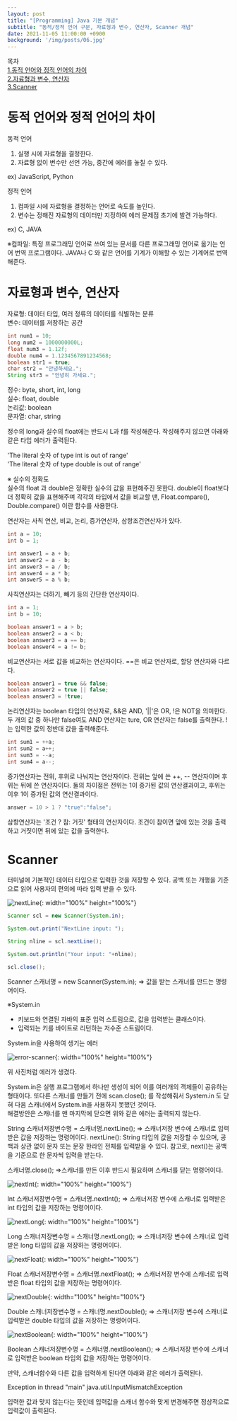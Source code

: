 ```yaml
---
layout: post
title: "[Programming] Java 기본 개념"
subtitle: "동적/정적 언어 구분, 자료형과 변수, 연산자, Scanner 개념"
date: 2021-11-05 11:00:00 +0900
background: '/img/posts/06.jpg'
---
```


목차  
[1.동적 언어와 정적 언어의 차이](동적-언어와-정적-언어의-차이)  
[2.자료형과 변수, 연산자](#자료형과-변수,-연산자)  
[3.Scanner](#Scanner)  

# 동적 언어와 정적 언어의 차이
동적 언어
1. 실행 시에 자료형을 결정한다.
2. 자료형 없이 변수만 선언 가능, 중간에 에러를 놓칠 수 있다.

ex) JavaScript, Python

정적 언어
1. 컴파일 시에 자료형을 결정하는 언어로 속도를 높인다.
2. 변수는 정해진 자료형의 데이터만 지정하여 에러 문제점 초기에 발견 가능하다.

ex) C, JAVA

※컴파일: 특정 프로그래밍 언어로 쓰여 있는 문서를 다른 프로그래밍 언어로 옮기는 언어 번역 프로그램이다. JAVA나 C 와 같은 언어를 기계가 이해할 수 있는 기계어로 번역해준다.

# 자료형과 변수, 연산자
자료형: 데이터 타입, 여러 정류의 데이터를 식별하는 분류  
변수: 데이터를 저장하는 공간

``` java
int num1 = 10;
long num2 = 1000000000L;
float num3 = 1.12f;
double num4 = 1.1234567891234568;
boolean str1 = true;
char str2 = "안녕하세요.";
String str3 = "안녕히 가세요.";

```

정수: byte, short, int, long  
실수: float, double  
논리값: boolean  
문자열: char, string  

정수의 long과 실수의 float에는 반드시 L과 f를 작성해준다. 작성해주지 않으면 아래와 같은 타입 에러가 출력된다.

'The literal 숫자 of type int is out of range'  
'The literal 숫자 of type double is out of range'  

※ 실수의 정확도  
실수의 float 과 double은 정확한 실수의 값을 표현해주진 못한다. double이 float보다 더 정확히 값을 표현해주며 각각의 타입에서 값을 비교할 땐, Float.compare(), Double.compare() 이란 함수를 사용한다.

연산자는 사칙 연산, 비교, 논리, 증가연산자, 삼항조건연산자가 있다.

``` java
int a = 10;
int b = 1;

int answer1 = a + b;
int answer2 = a - b;
int answer3 = a / b;
int answer4 = a * b;
int answer5 = a % b;
```

사칙연산자는 더하기, 빼기 등의 간단한 연산자이다.


```java
int a = 1;
int b = 10;

boolean answer1 = a > b;
boolean answer2 = a < b;
boolean answer3 = a == b;
boolean answer4 = a != b;
```

비교연산자는 서로 값을 비교하는 연산자이다. ==은 비교 연산자로, 할당 연산자와 다르다.

```java
boolean answer1 = true && false;
boolean answer2 = true || false;
boolean answer3 = !true;
```

논리연산자는 boolean 타입의 연산자로, &&은 AND, '||'은 OR, !은 NOT을 의미한다. 두 개의 값 중 하나만 false여도 AND 연산자는 ture, OR 연산자는 false를 출력한다. !는 입력한 값의 정반대 값을 출력해준다.

```java
int sum1 = ++a;
int sum2 = a++;
int sum3 = --a;
int sum4 = a--;
```

증가연산자는 전위, 후위로 나눠지는 연산자이다. 전위는 앞에 쓴 ++, -- 연산자이며 후위는 뒤에 쓴 연산자이다. 둘의 차이점은 전위는 1이 증가된 값의 연산결과이고, 후위는 이후 1이 증가된 값의 연산결과이다.

```java
answer = 10 > 1 ? "true":"false";
```

삼항연산자는 '조건 ? 참: 거짓' 형태의 연산자이다. 조건이 참이면 앞에 있는 것을 출력하고 거짓이면 뒤에 있는 값을 출력한다.

# Scanner

터미널에 기본적인 데이터 타입으로 입력한 것을 저장할 수 있다. 공백 또는 개행을 기준으로 읽어 사용자의 편의에 따라 입력 받을 수 있다.


![nextLine]({{site.baseurl}}/img/post_second/scanner_nextLine.png){: width="100%" height="100%"}

``` java
Scanner scl = new Scanner(System.in);

System.out.print("NextLine input: ");

String nline = scl.nextLine();

System.out.println("Your input: "+nline);

scl.close();
```

Scanner 스캐너명 = new Scanner(System.in);
=> 값을 받는 스캐너를 만드는 명령어이다.

※System.in
- 키보드와 연결된 자바의 표준 입력 스트림으로, 값을 입력받는 클래스이다.
- 입력되는 키를 바이트로 리턴하는 저수준 스트림이다.

System.in을 사용하여 생기는 에러

![error-scanner]({{site.baseurl}}/img/post_second/error_scanner.png){: width="100%" height="100%"}

위 사진처럼 에러가 생겼다.

System.in은 실행 프로그램에서 하나만 생성이 되어 이를 여러개의 객체들이 공유하는 형태이다. 또다른 스캐너를 만들기 전에 scan.close(); 를 작성해줘서 System.in 도 닫혀 다음 스캐너에서 System.in을 사용하지 못했던 것이다.  
해결방안은 스캐너를 맨 마지막에 닫으면 위와 같은 에러는 출력되지 않는다.



String 스캐너저장변수명 = 스캐너명.nextLine();
=> 스캐너저장 변수에 스캐너로 입력받은 값을 저장하는 명령어이다.
nextLine(): String 타입의 값을 저장할 수 있으며, 공백과 상관 없이 문자 또는 문장 한라인 전체를 입력받을 수 있다.
참고로, next()는 공백을 기준으로 한 문자씩 입력을 받는다.

스캐너명.close();
=>스캐너를 만든 이후 반드시 필요하며 스캐너를 닫는 명령어이다.


![nextInt]({{site.baseurl}}/img/post_second/scanner_nextInt.png){: width="100%" height="100%"}

Int 스캐너저장변수명 = 스캐너명.nextInt();
=> 스캐너저장 변수에 스캐너로 입력받은 int 타입의 값을 저장하는 명령어이다.

![nextLong]({{site.baseurl}}/img/post_second/scanner_nextLong.png){: width="100%" height="100%"}

Long 스캐너저장변수명 = 스캐너명.nextLong();
=> 스캐너저장 변수에 스캐너로 입력받은 long 타입의 값을 저장하는 명령어이다.

![nextFloat]({{site.baseurl}}/img/post_second/scanner_nextFloat.png){: width="100%" height="100%"}

Float 스캐너저장변수명 = 스캐너명.nextFloat();
=> 스캐너저장 변수에 스캐너로 입력받은 float 타입의 값을 저장하는 명령어이다.

![nextDouble]({{site.baseurl}}/img/post_second/scanner_nextDouble.png){: width="100%" height="100%"}

Double 스캐너저장변수명 = 스캐너명.nextDouble();
=> 스캐너저장 변수에 스캐너로 입력받은 double 타입의 값을 저장하는 명령어이다.

![nextBoolean]({{site.baseurl}}/img/post_second/scanner_nextBoolean.png){: width="100%" height="100%"}

Boolean 스캐너저장변수명 = 스캐너명.nextBoolean();
=> 스캐너저장 변수에 스캐너로 입력받은 boolean 타입의 값을 저장하는 명령어이다.

만약, 스캐너함수와 다른 값을 입력하게 된다면 아래와 같은 에러가 출력된다.

Exception in thread "main" java.util.InputMismatchException

입력한 값과 맞지 않는다는 뜻인데 입력값을 스캐너 함수와 맞게 변경해주면 정상적으로 입력값이 출력된다.
